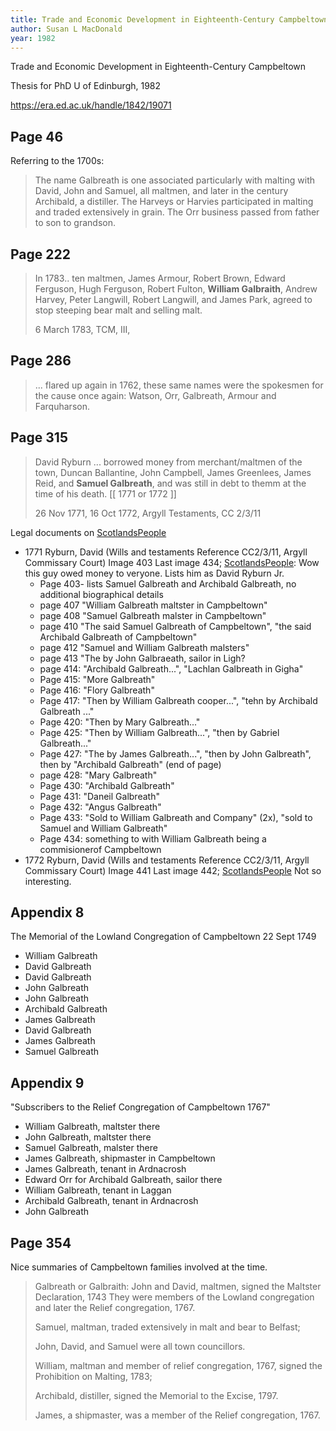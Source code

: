 ```yaml
---
title: Trade and Economic Development in Eighteenth-Century Campbeltown
author: Susan L MacDonald
year: 1982
---
```


Trade and Economic Development in Eighteenth-Century Campbeltown

Thesis for PhD U of Edinburgh, 1982

https://era.ed.ac.uk/handle/1842/19071

## Page 46

Referring to the 1700s:

> The name Galbreath is one associated particularly with malting
> with David, John and Samuel, all maltmen, and
> later in the century Archibald, a distiller.
> The Harveys or Harvies participated in malting and 
> traded extensively in grain.  The Orr business passed from father to son to grandson.

## Page 222

> In 1783.. ten maltmen, James Armour, Robert Brown, Edward Ferguson, Hugh Ferguson,
> Robert Fulton, **William Galbraith**, Andrew Harvey, Peter Langwill, Robert Langwill,
> and James Park, agreed to stop steeping bear malt and selling malt.
> 
> 6 March 1783, TCM, III, 

## Page 286

>... flared up again in 1762, these same names were the
> spokesmen for the cause once again: Watson, Orr, Galbreath, Armour and Farquharson.

## Page 315

> David Ryburn ... borrowed money from merchant/maltmen of the town, 
> Duncan Ballantine, John Campbell, James Greenlees,
> James Reid, and **Samuel Galbreath**, and was still in
> debt to themm at the time of his death. [[ 1771 or 1772 ]]
> 
>  26 Nov 1771, 16 Oct 1772, Argyll Testaments, CC 2/3/11

Legal documents on [ScotlandsPeople](https://www.scotlandspeople.gov.uk/record-results?search_type=people&dl_cat=legal&dl_rec=legal-wills-testaments&surname=Ryburn&surname_so=exact&forename=David&forename_so=starts&from_year=1771&to_year=1772&record_type=wills_testaments#result_row_1)
* 1771 Ryburn, David (Wills and testaments Reference CC2/3/11, Argyll Commissary Court) Image 403 Last image 434; [ScotlandsPeople](https://www.scotlandspeople.gov.uk/view-image/nrs_wills_testaments/780435?image=2&session=200834&return_row=1):  Wow this guy owed money to veryone.  Lists him as David Ryburn Jr.
    * Page 403- lists Samuel Galbreath and Archibald Galbreath, no additional biographical details
    * page 407 "William Galbreath maltster in Campbeltown"
    * page 408 "Samuel Galbreath malster in Campbeltown"
    * page 410 "The said Samuel Galbreath of Campbeltown", "the said Archibald Galbreath of Campbeltown"
    * page 412 "Samuel and William Galbreath malsters"
    * page 413 "The by John Galbraeath, sailor in Ligh?
    * page 414: "Archibald Galbreath...", "Lachlan Galbreath in Gigha"
    * Page 415: "More Galbreath"
    * Page 416: "Flory Galbreath"
    * Page 417: "Then by William Galbreath cooper...", "tehn by Archibald Galbreath ..."
    * Page 420: "Then by Mary Galbreath..."
    * Page 425: "Then by William Galbreath...", "then by Gabriel Galbreath..."
    * Page 427: "The by James Galbreath...", "then by John Galbreath", then by "Archibald Galbreath" (end of page)
    * page 428: "Mary Galbreath"
    * Page 430: "Archibald Galbreath"
    * Page 431: "Daneil Galbreath"
    * Page 432: "Angus Galbreath"
    * Page 433: "Sold to William Galbreath and Company" (2x), "sold to Samuel and William Galbreath"
    * Page 434: something to with William Galbreath being a commisionerof Campbeltown
* 1772 Ryburn, David (Wills and testaments Reference CC2/3/11, Argyll Commissary Court) Image 441 Last image 442; [ScotlandsPeople](https://www.scotlandspeople.gov.uk/view-image/nrs_wills_testaments/780432?image=1&return_row=0)  Not so interesting.

## Appendix 8

The Memorial of the Lowland Congregation of Campbeltown 22 Sept 1749

* William Galbreath
* David Galbreath
* David Galbreath
* John Galbreath
* John Galbreath
* Archibald Galbreath
* James Galbreath
* David Galbreath
* James Galbreath
* Samuel Galbreath

## Appendix 9

"Subscribers to the Relief Congregation of Campbeltown 1767"

* William Galbreath, maltster there
* John Galbreath, maltster there
* Samuel Galbreath, malster there
* James Galbreath, shipmaster in Campbeltown
* James Galbreath, tenant in Ardnacrosh
* Edward Orr for Archibald Galbreath, sailor there
* William Galbreath, tenant in Laggan
* Archibald Galbreath, tenant in Ardnacrosh
* John Galbreath

## Page 354

Nice summaries of Campbeltown families involved at the time. 

> Galbreath or Galbraith: 
> John and David, maltmen, signed the Maltster Declaration, 1743
> They were members of the Lowland congregation and later the Relief congregation, 1767.
>
> Samuel, maltman, traded extensively in malt and bear to Belfast;
> 
> John, David, and Samuel were all town councillors.
>
> William, maltman and member of relief congregation, 1767, signed
> the Prohibition on Malting, 1783;
>
> Archibald, distiller, signed the Memorial to the Excise, 1797.
>
> James, a shipmaster, was a member of the Relief congregation, 1767.

